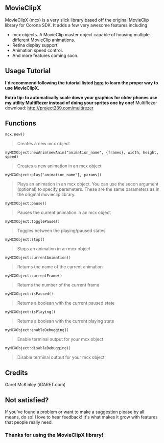## MovieClipX
MovieClipX (mcx) is a very slick library based off the original MovieClip library for Corona SDK. It adds a few very awesome features including
* mcx objects. A MovieClip master object capable of housing multiple different MovieClip animations.
* Retina display support.
* Animation speed control.
* And more features coming soon.



## Usage Tutorial
__I'd recommend following the tutorial listed [here](http://igaret.com/tutorials/using-movieclipx-with-your-corona-sdk-projects/ "iGaret MovieClipX Tutorial") to learn the proper way to use MovieClipX.__


__Extra tip: to automatically scale down your graphics for older phones use my utility MultiRezer instead of doing your sprites one by one!__
MultiRezer download: http://project239.com/multirezer


## Functions
`mcx.new()`
> Creates a new mcx object

`myMCXObject:newAnim(newAnim("animation_name", {frames}, width, height, speed)`
> Creates a new animation in an mcx object

`myMCXObject:play("animation_name"[, params])`
> Plays an animation in an mcx object. You can use the secon argument (optional) to specify parameters. These are the same parameters as in the original movieclip library.

`myMCXObject:pause()`
> Pauses the current animation in an mcx object

`myMCXObject:togglePause()`
> Toggles between the playing/paused states

`myMCXObject:stop()`
> Stops an animation in an mcx object

`myMCXObject:currentAnimation()`
> Returns the name of the current animation

`myMCXObject:currentFrame()`
> Returns the number of the current frame

`myMCXObject:isPaused()`
> Returns a boolean with the current paused state

`myMCXObject:isPlaying()`
> Returns a boolean with the current playing state

`myMCXObject:enableDebugging()`
> Enable terminal output for your mcx object

`myMCXObject:disableDebugging()`
> Disable terminal output for your mcx object

## Credits
Garet McKinley (iGARET.com)

## Not satisfied?
If you've found a problem or want to make a suggestion please by all means, do so! I love to hear feedback! It's what makes it grow with features that people really need.

### Thanks for using the MovieClipX library!
